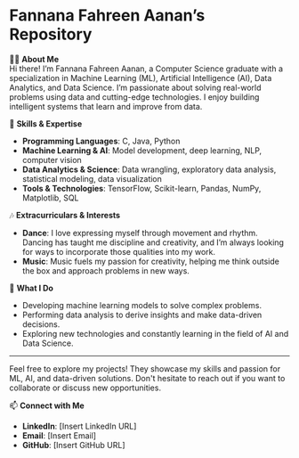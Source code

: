 # Fannana Fahreen Aanan’s Repository

👩‍💻 **About Me**  
Hi there! I’m Fannana Fahreen Aanan, a Computer Science graduate with a specialization in Machine Learning (ML), Artificial Intelligence (AI), Data Analytics, and Data Science. I’m passionate about solving real-world problems using data and cutting-edge technologies. I enjoy building intelligent systems that learn and improve from data.

🌟 **Skills & Expertise**  
- **Programming Languages**: C, Java, Python  
- **Machine Learning & AI**: Model development, deep learning, NLP, computer vision  
- **Data Analytics & Science**: Data wrangling, exploratory data analysis, statistical modeling, data visualization  
- **Tools & Technologies**: TensorFlow, Scikit-learn, Pandas, NumPy, Matplotlib, SQL  

🎶 **Extracurriculars & Interests**  
- **Dance**: I love expressing myself through movement and rhythm. Dancing has taught me discipline and creativity, and I’m always looking for ways to incorporate those qualities into my work.  
- **Music**: Music fuels my passion for creativity, helping me think outside the box and approach problems in new ways.

💼 **What I Do**  
- Developing machine learning models to solve complex problems.  
- Performing data analysis to derive insights and make data-driven decisions.  
- Exploring new technologies and constantly learning in the field of AI and Data Science.

---

Feel free to explore my projects! They showcase my skills and passion for ML, AI, and data-driven solutions. Don't hesitate to reach out if you want to collaborate or discuss new opportunities.  

📫 **Connect with Me**  
- **LinkedIn**: [Insert LinkedIn URL]  
- **Email**: [Insert Email]  
- **GitHub**: [Insert GitHub URL]  
